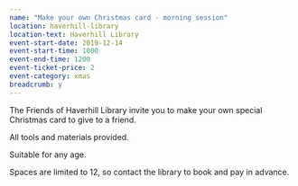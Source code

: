 ```yaml
---
name: "Make your own Christmas card - morning session"
location: haverhill-library
location-text: Haverhill Library
event-start-date: 2019-12-14
event-start-time: 1000
event-end-time: 1200
event-ticket-price: 2
event-category: xmas
breadcrumb: y
---
```


The Friends of Haverhill Library invite you to make your own special Christmas card to give to a friend.

All tools and materials provided.

Suitable for any age.

Spaces are limited to 12, so contact the library to book and pay in advance.
